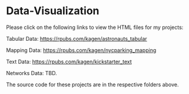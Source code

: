 # Data-Visualization

Please click on the following links to view the HTML files for my projects: 

Tabular Data: https://rpubs.com/kagen/astronauts_tabular

Mapping Data: https://rpubs.com/kagen/nycparking_mapping

Text Data: https://rpubs.com/kagen/kickstarter_text

Networks Data: TBD.

The source code for these projects are in the respective folders above. 
